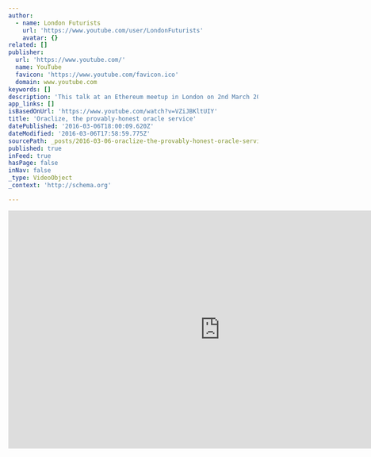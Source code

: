 ```yaml
---
author:
  - name: London Futurists
    url: 'https://www.youtube.com/user/LondonFuturists'
    avatar: {}
related: []
publisher:
  url: 'https://www.youtube.com/'
  name: YouTube
  favicon: 'https://www.youtube.com/favicon.ico'
  domain: www.youtube.com
keywords: []
description: 'This talk at an Ethereum meetup in London on 2nd March 2016 features long time blockchain expert Thomas Bertani, founder and CEO of Oraclize. Thomas started his career with important contributions in the fields of high performance computing. Today he works mainly on Bitcoin and Ethereum as an entrepreneur and consultant.'
app_links: []
isBasedOnUrl: 'https://www.youtube.com/watch?v=VZiJBKltUIY'
title: 'Oraclize, the provably-honest oracle service'
datePublished: '2016-03-06T18:00:09.620Z'
dateModified: '2016-03-06T17:58:59.775Z'
sourcePath: _posts/2016-03-06-oraclize-the-provably-honest-oracle-service.md
published: true
inFeed: true
hasPage: false
inNav: false
_type: VideoObject
_context: 'http://schema.org'

---
```

<iframe src="https://cdn.embedly.com/widgets/media.html?src=https%3A%2F%2Fwww.youtube.com%2Fembed%2FVZiJBKltUIY%3Ffeature%3Doembed&amp;url=https%3A%2F%2Fwww.youtube.com%2Fwatch%3Fv%3DVZiJBKltUIY&amp;image=https%3A%2F%2Fi.ytimg.com%2Fvi%2FVZiJBKltUIY%2Fhqdefault.jpg&amp;key=b7d04c9b404c499eba89ee7072e1c4f7&amp;type=text%2Fhtml&amp;schema=youtube" width="854" height="480" scrolling="no" frameborder="0" allowfullscreen="allowfullscreen" style=""></iframe>